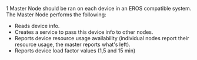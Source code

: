 1 Master Node should be ran on each device in an EROS compatible system.  The Master Node performs the following:
* Reads device info.
* Creates a service to pass this device info to other nodes.
* Reports device resource usage availability (individual nodes report their resource usage, the master reports what's left).
* Reports device load factor values (1,5 and 15 min)